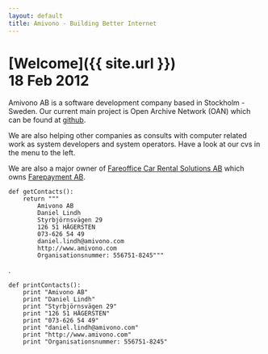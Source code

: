 ```yaml
---
layout: default
title: Amivono - Building Better Internet
---
```


# [Welcome]({{ site.url }})<br/><abbr>18 Feb 2012</abbr>

Amivono AB is a software development company based in Stockholm - Sweden. Our current main project is Open Archive Network (OAN) which can be found at [github](http://www.github.com/oan).

We are also helping other companies as consults with computer related work as system developers and system operators. Have a look at our cvs in the menu to the left.

We are also a major owner of [Fareoffice Car Rental Solutions AB](http://www.fareoffice.com) which owns [Farepayment AB](http://www.farepayment.com).

    def getContacts():
        return """
            Amivono AB
            Daniel Lindh
            Styrbjörnsvägen 29
            126 51 HÄGERSTEN
            073-626 54 49
            daniel.lindh@amivono.com
            http://www.amivono.com
            Organisationsnummer: 556751-8245"""
.

    def printContacts():
        print "Amivono AB"
        print "Daniel Lindh"
        print "Styrbjörnsvägen 29"
        print "126 51 HÄGERSTEN"
        print "073-626 54 49"
        print "daniel.lindh@amivono.com"
        print "http://www.amivono.com"
        print "Organisationsnummer: 556751-8245"

